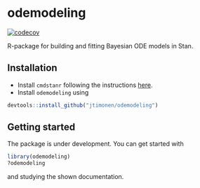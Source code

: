 # odemodeling

[![codecov](https://codecov.io/gh/jtimonen/odemodeling/branch/main/graph/badge.svg?token=YLMK3KO0L0)](https://codecov.io/gh/jtimonen/odemodeling)

R-package for building and fitting Bayesian ODE models in Stan.

##  Installation

* Install `cmdstanr` following the instructions [here](https://mc-stan.org/cmdstanr/).
* Install `odemodeling` using

```r
devtools::install_github("jtimonen/odemodeling")
```

## Getting started

The package is under development. You can get started with

```r
library(odemodeling)
?odemodeling
```

and studying the shown documentation.
